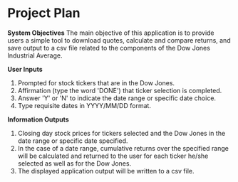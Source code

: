 # Project Plan

**System Objectives**
The main objective of this application is to provide users a simple tool to
download quotes, calculate and compare returns, and save output to a csv file
related to the components of the Dow Jones Industrial Average.

**User Inputs**
1. Prompted for stock tickers that are in the Dow Jones.
2. Affirmation (type the word 'DONE') that ticker selection is completed.
3. Answer 'Y' or 'N' to indicate the date range or specific date choice.
4. Type requisite dates in YYYY/MM/DD format.

**Information Outputs**
1. Closing day stock prices for tickers selected and the Dow Jones in the date
range or specific date specified.
2. In the case of a date range, cumulative returns over the specified range will
be calculated and returned to the user for each ticker he/she selected as well as
for the Dow Jones.
3. The displayed application output will be written to a csv file.
